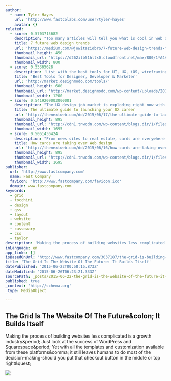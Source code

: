 ```yaml
---
author:
  - name: Tyler Hayes
    url: 'http://www.fastcolabs.com/user/tyler-hayes'
    avatar: {}
related:
  - score: 0.5703715682
    description: "Too many articles will tell you what is cool in web design. I'm going to take you past the obvious to make some real predictions. We forget how hard scrolling webpages used to be."
    title: 7 future web design trends
    url: 'https://medium.com/@jowitaziobro/7-future-web-design-trends-fba93eba6355'
    thumbnail_height: 450
    thumbnail_url: 'https://d262ilb51hltx0.cloudfront.net/max/800/1*A4AZXGxmMSPgmoMzdmh98A.gif'
    thumbnail_width: 800
  - score: 0.55365628
    description: 'List with the best tools for UI, UX, iOS, wireframing, prototyping, productivity, marketing and more. Only top proven time applications that we use everyday.'
    title: 'Best Tools for Designer, Developer & Marketer'
    url: 'http://market.designmodo.com/tools/'
    thumbnail_height: 600
    thumbnail_url: 'http://market.designmodo.com/wp-content/uploads/2015/06/facebook-image.jpg'
    thumbnail_width: 1200
  - score: 0.5419209003000001
    description: "The UX design job market is exploding right now with a huge demand for UX designers. With a need for skilled UX practitioners, many are turning to UX design as their next career move, especially since it's a practice that's versatile and necessary. UX design applies to a variety of industries, including digital product design."
    title: The ultimate guide to launching your UX career
    url: 'http://thenextweb.com/dd/2015/06/17/the-ultimate-guide-to-launching-your-ux-career/'
    thumbnail_height: 895
    thumbnail_url: 'http://cdn1.tnwcdn.com/wp-content/blogs.dir/1/files/2015/06/uxdesigner.jpg'
    thumbnail_width: 1695
  - score: 0.5051436424
    description: "From news sites to real estate, cards are everywhere on the web today. Those little rectangles full of inclusive images and text have been so successful in web design that they've almost become a default option when it comes to balancing clear aesthetics with simple usability."
    title: How cards are taking over Web design
    url: 'http://thenextweb.com/dd/2015/06/16/how-cards-are-taking-over-web-design/'
    thumbnail_height: 895
    thumbnail_url: 'http://cdn1.tnwcdn.com/wp-content/blogs.dir/1/files/2015/06/cards.jpg'
    thumbnail_width: 1695
publisher:
  url: 'http://www.fastcompany.com'
  name: Fast Company
  favicon: 'http://www.fastcompany.com/favicon.ico'
  domain: www.fastcompany.com
keywords:
  - grid
  - tocchini
  - design
  - gss
  - layout
  - website
  - content
  - cassowary
  - css
  - taylor
description: 'Making the process of building websites less complicated is a growth industry. Just look at the success of WordPress and Squarespace. Yet with all the templates and customization available from these platforms, it still leaves humans to do most of the decision-making-should you put that checkout button in the middle or top right?'
inLanguage: en
app_links: []
isBasedOnUrl: 'http://www.fastcompany.com/3037187/the-grid-is-building-the-website-of-the-future-it-designs-itself'
title: 'The Grid Is The Website Of The Future: It Builds Itself'
datePublished: '2015-06-22T00:58:15.873Z'
dateModified: '2015-06-26T06:23:21.333Z'
sourcePath: _posts/2015-06-22-the-grid-is-the-website-of-the-future-it-builds-itself.md
published: true
_context: 'http://schema.org'
_type: MediaObject

---
```

<article style=""><h1>The Grid Is The Website Of The Future&amp;colon; It Builds Itself</h1><p>Making the process of building websites less complicated is a growth industry&amp;period; Just look at the success of WordPress and Squarespace&amp;period; Yet with all the templates and customization available from these platforms&amp;comma; it still leaves humans to do most of the decision-making-should you put that checkout button in the middle or top right&amp;quest;</p><img src="http://g.fastcompany.net/multisite_files/fastcompany/imagecache/1280/poster/2014/10/3037187-poster-p-2-the-grid-is-building-the-website-of-the-future-it-designs-itself.jpg" /></article>